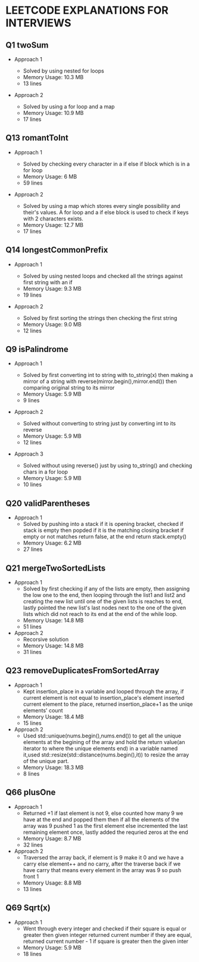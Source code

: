 # LEETCODE EXPLANATIONS FOR INTERVIEWS

## Q1 twoSum

- Approach 1

    - Solved by using nested for loops
    - Memory Usage: 10.3 MB
    - 13 lines

- Approach 2 

    - Solved by using a for loop and a map 
    - Memory Usage: 10.9 MB
    - 17 lines

## Q13 romantToInt

- Approach 1

    - Solved by checking every character in a if else if block which is in a for loop
    - Memory Usage: 6 MB
    - 59 lines

- Approach 2 

    - Solved by using a map which stores every single possibility and their's values. A for loop and a if else block is used to check if keys with 2 characters exists.
    - Memory Usage: 12.7 MB
    - 17 lines

## Q14 longestCommonPrefix

- Approach 1

    - Solved by using nested loops and checked all the strings against first string with an if 
    - Memory Usage: 9.3 MB
    - 19 lines

- Approach 2

    - Solved by first sorting the strings then checking the first string
    - Memory Usage: 9.0 MB
    - 12 lines

## Q9 isPalindrome

- Approach 1
    - Solved by first converting int to string with to_string(x) then making a mirror of a string with reverse(mirror.begin(),mirror.end()) then comparing original string to its mirror
    - Memory Usage: 5.9 MB
    - 9 lines

- Approach 2 
    - Solved without converting to string just by converting int to its reverse
    - Memory Usage: 5.9 MB
    - 12 lines
- Approach 3
    - Solved without using reverse() just by using to_string() and checking chars in a for loop
    - Memory Usage: 5.9 MB
    - 10 lines

## Q20 validParentheses      

- Approach 1
    - Solved by pushing into a stack if it is opening bracket, checked if stack is empty then popded if it is the matching closing bracket if empty or not matches return false, at the end return stack.empty()
    - Memory Usage: 6.2 MB
    - 27 lines

## Q21 mergeTwoSortedLists

- Approach 1
    - Solved by first checking if any of the lists are empty, then assigning the low one to the end, then looping through the list1 and list2 and creating the new list until one of the given  lists is reaches to end, lastly pointed the new list's last nodes next to the one of the given lists which did not reach to its end at the end of the while loop.
    - Memory Usage: 14.8 MB
    - 51 lines
- Approach 2
    - Recorsive solution
    - Memory Usage: 14.8 MB
    - 31 lines

## Q23 removeDuplicatesFromSortedArray

- Approach 1
    - Kept insertion_place in a variable and looped through the array, if current element is not equal to insertion_place's element inserted current element to the place, returned insertion_place+1 as the uniqe elements' count
    - Memory Usage: 18.4 MB
    - 15 lines
- Approach 2
    - Used std::unique(nums.begin(),nums.end()) to get all the unique elements at the begining of the array and hold the return value(an iterator to where the unique elements end) in a variable named it,used std::resize(std::distance(nums.begin(),it)) to resize the array of the unique part.
    - Memory Usage: 18.3 MB
    - 8 lines
## Q66 plusOne

- Approach 1
    - Returned +1 if last element is not 9, else counted how many 9 we have at the end and popped them then if all the elements of the array was 9 pushed 1 as the first element else incremented the last remaining element once, lastly added the requried zeros at the end
    - Memory Usage: 8.7 MB
    - 32 lines
- Approach 2
    - Traversed the array back, if element is 9 make it 0 and we have a carry else element++ and no carry, after the traverse back if we have carry that means every element in the array was 9 so push front 1
    - Memory Usage: 8.8 MB
    - 13 lines
## Q69 Sqrt(x)
- Approach 1
    - Went through every integer and checked if their square is equal or greater then given integer returned current number if they are equal, returned current number - 1 if square is greater then the given inter
    - Memory Usage: 5.9 MB
    - 18 lines
